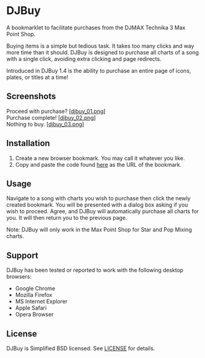 # DJBuy

A bookmarklet to facilitate purchases from the DJMAX Technika 3 Max Point Shop.

Buying items is a simple but tedious task.  It takes too many clicks and way more time than it should.  DJBuy is designed to purchase all charts of a song with a single click, avoiding extra clicking and page redirects.

Introduced in DJBuy 1.4 is the ability to purchase an entire page of icons, plates, or titles at a time!


## Screenshots

Proceed with purchase?  \[[djbuy_01.png][s1]\]<br />
Purchase complete!  \[[djbuy_02.png][s2]\]<br />
Nothing to buy.  \[[djbuy_03.png][s3]\]


## Installation

1. Create a new browser bookmark.  You may call it whatever you like.
2. Copy and paste the code found [here][download] as the URL of the bookmark.


## Usage

Navigate to a song with charts you wish to purchase then click the newly created bookmark.  You will be presented with a dialog box asking if you wish to proceed.  Agree, and DJBuy will automatically purchase all charts for you.  It will then return you to the previous page.

Note: DJBuy will only work in the Max Point Shop for Star and Pop Mixing charts.


## Support

DJBuy has been tested or reported to work with the following desktop browsers:

- Google Chrome
- Mozilla Firefox
- MS Internet Explorer
- Apple Safari
- Opera Browser


## License

DJBuy is Simplified BSD licensed.  See [LICENSE][license] for details.




[1]: http://www.djmaxcrew.com/ "DJMAX Technika 3"

[s1]: http://chingc.github.io/DJBuy/djbuy_01.png
[s2]: http://chingc.github.io/DJBuy/djbuy_02.png
[s3]: http://chingc.github.io/DJBuy/djbuy_03.png

[download]: https://github.com/chingc/DJBuy/raw/master/djbuy.min.js "DJBuy"
[license]: https://github.com/chingc/DJBuy/blob/master/LICENSE.md "License"
